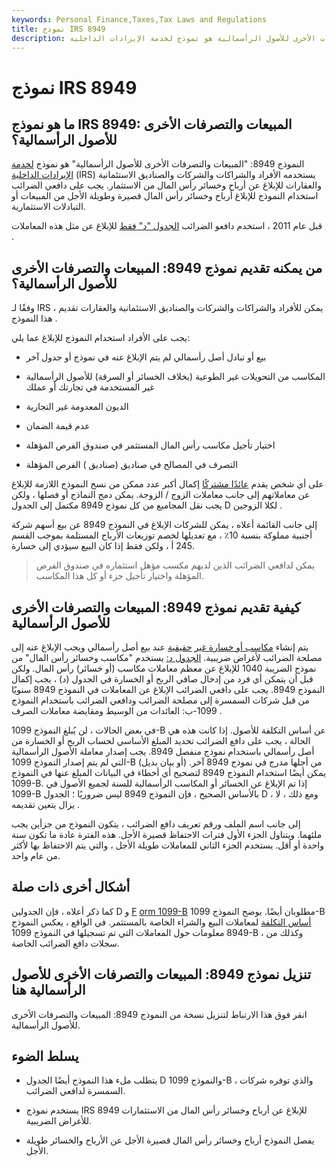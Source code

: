```yaml
---
keywords: Personal Finance,Taxes,Tax Laws and Regulations
title: نموذج IRS 8949
description: النموذج 8949: المبيعات والتصرفات الأخرى للأصول الرأسمالية هو نموذج لخدمة الإيرادات الداخلية (IRS) يستخدمه الأفراد والشراكات والشركات والصناديق الاستئمانية والعقارات للإبلاغ عن مكاسب وخسائر رأس المال من الاستثمار.
---
```


# نموذج IRS 8949
## ما هو نموذج IRS 8949: المبيعات والتصرفات الأخرى للأصول الرأسمالية؟

النموذج 8949: "المبيعات والتصرفات الأخرى للأصول الرأسمالية" هو نموذج [لخدمة الإيرادات الداخلية](/irs) (IRS) يستخدمه الأفراد والشراكات والشركات والصناديق الاستئمانية والعقارات للإبلاغ عن أرباح وخسائر رأس المال من الاستثمار. يجب على دافعي الضرائب استخدام النموذج للإبلاغ أرباح وخسائر رأس المال قصيرة وطويلة الأجل من المبيعات أو التبادلات الاستثمارية.

قبل عام 2011 ، استخدم دافعو الضرائب [الجدول "د" فقط](/scheduled) للإبلاغ عن مثل هذه المعاملات .

## من يمكنه تقديم نموذج 8949: المبيعات والتصرفات الأخرى للأصول الرأسمالية؟

وفقًا لـ IRS ، يمكن للأفراد والشراكات والشركات والصناديق الاستئمانية والعقارات تقديم هذا النموذج .

يجب على الأفراد استخدام النموذج للإبلاغ عما يلي:

- بيع أو تبادل أصل رأسمالي لم يتم الإبلاغ عنه في نموذج أو جدول آخر

- المكاسب من التحويلات غير الطوعية (بخلاف الخسائر أو السرقة) للأصول الرأسمالية غير المستخدمة في تجارتك أو عملك

- الديون المعدومة غير التجارية

- عدم قيمة الضمان

- اختيار تأجيل مكاسب رأس المال المستثمر في صندوق الفرص المؤهلة

- التصرف في المصالح في صناديق (صناديق ) الفرص المؤهلة

على أي شخص يقدم [عائدًا مشتركًا](/jointreturn) إكمال أكبر عدد ممكن من نسخ النموذج اللازمة للإبلاغ عن معاملاتهم إلى جانب معاملات الزوج / الزوجة. يمكن دمج النماذج أو فصلها ، ولكن يجب نقل المجاميع من كل نموذج 8949 مكتمل إلى الجدول D لكلا الزوجين .

إلى جانب القائمة أعلاه ، يمكن للشركات الإبلاغ في النموذج 8949 عن بيع أسهم شركة أجنبية مملوكة بنسبة 10٪ ، مع تعديلها لخصم توزيعات الأرباح المستلمة بموجب القسم 245 أ ، ولكن فقط إذا كان البيع سيؤدي إلى خسارة.

> يمكن لدافعي الضرائب الذين لديهم مكسب مؤهل استثماره في صندوق الفرص المؤهلة واختيار تأجيل جزء أو كل هذا المكاسب.

>

## كيفية تقديم نموذج 8949: المبيعات والتصرفات الأخرى للأصول الرأسمالية

يتم إنشاء [مكاسب أو خسارة غير](/capitalgain) [حقيقية](/capitalgain) عند بيع أصل رأسمالي ويجب الإبلاغ عنه إلى مصلحة الضرائب لأغراض ضريبية. [الجدول د:](/scheduled) يستخدم "مكاسب وخسائر رأس المال" من نموذج الضريبة 1040 للإبلاغ عن معظم معاملات مكاسب (أو خسائر) رأس المال. ولكن قبل أن يتمكن أي فرد من إدخال صافي الربح أو الخسارة في الجدول (د) ، يجب إكمال النموذج 8949. يجب على دافعي الضرائب الإبلاغ عن المعاملات في النموذج 8949 سنويًا من قبل شركات السمسرة إلى مصلحة الضرائب ودافعي الضرائب باستخدام النموذج 1099-ب: العائدات من الوسيط ومقايضة معاملات الصرف .

في بعض الحالات ، لن يُبلغ النموذج 1099-B عن أساس التكلفة للأصول. إذا كانت هذه هي الحالة ، يجب على دافع الضرائب تحديد المبلغ الأساسي لحساب الربح أو الخسارة من أصل رأسمالي باستخدام نموذج منفصل 8949. يجب إصدار معاملة الأصول الرأسمالية التي لم يتم إصدار النموذج 1099-B (أو بيان بديل) من أجلها مدرج في نموذج 8949 آخر. يمكن أيضًا استخدام النموذج 8949 لتصحيح أي أخطاء في البيانات المبلغ عنها في النموذج 1099-B. إذا تم الإبلاغ عن الخسائر أو المكاسب الرأسمالية للسنة لجميع الأصول في 1099-B بالأساس الصحيح ، فإن النموذج 8949 ليس ضروريًا ؛ الجدول D ، ومع ذلك ، لا يزال يتعين تقديمه .

إلى جانب اسم الملف ورقم تعريف دافع الضرائب ، يتكون النموذج من جزأين يجب ملئهما. ويتناول الجزء الأول فترات الاحتفاظ قصيرة الأجل. هذه الفترة عادة ما تكون سنة واحدة أو أقل. يستخدم الجزء الثاني للمعاملات طويلة الأجل ، والتي يتم الاحتفاظ بها لأكثر من عام واحد.

## أشكال أخرى ذات صلة

كما ذكر أعلاه ، فإن الجدولين D و [F](/form-1099-b) [orm 1099-B](/form-1099-b) مطلوبان أيضًا. يوضح النموذج 1099-B [أساس التكلفة](/costbasis) لمعاملات البيع والشراء الخاصة بالمستثمر. في الواقع ، يعكس النموذج 8949 معلومات حول المعاملات التي تم تسجيلها في النموذج 1099-B ، وكذلك من سجلات دافع الضرائب الخاصة.

## تنزيل نموذج 8949: المبيعات والتصرفات الأخرى للأصول الرأسمالية هنا

انقر فوق هذا الارتباط لتنزيل نسخة من النموذج 8949: المبيعات والتصرفات الأخرى للأصول الرأسمالية.

## يسلط الضوء

- يتطلب ملء هذا النموذج أيضًا الجدول D والنموذج 1099-B ، والذي توفره شركات السمسرة لدافعي الضرائب.

- يستخدم نموذج IRS 8949 للإبلاغ عن أرباح وخسائر رأس المال من الاستثمارات للأغراض الضريبية.

- يفصل النموذج أرباح وخسائر رأس المال قصيرة الأجل عن الأرباح والخسائر طويلة الأجل.

